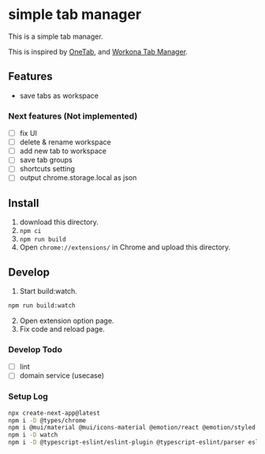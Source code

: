 # simple tab manager

This is a simple tab manager.

This is inspired by [OneTab](https://www.one-tab.com/), and [Workona Tab Manager](https://workona.com/tab-manager/).

## Features

- save tabs as workspace

### Next features (Not implemented)

- [ ] fix UI
- [ ] delete & rename workspace
- [ ] add new tab to workspace
- [ ] save tab groups
- [ ] shortcuts setting
- [ ] output chrome.storage.local as json

## Install

1. download this directory.
2. `npm ci`
3. `npm run build`
4. Open `chrome://extensions/` in Chrome and upload this directory.

## Develop

1. Start build:watch.

```bash
npm run build:watch
```

2. Open extension option page.
3. Fix code and reload page.

### Develop Todo

- [ ] lint
- [ ] domain service (usecase)

### Setup Log

```bash
npx create-next-app@latest
npm i -D @types/chrome
npm i @mui/material @mui/icons-material @emotion/react @emotion/styled
npm i -D watch
npm i -D @typescript-eslint/eslint-plugin @typescript-eslint/parser eslint
```
